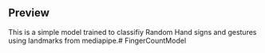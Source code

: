 ## Preview
This is a simple model trained to classifiy Random Hand signs and gestures using landmarks from mediapipe.# FingerCountModel

